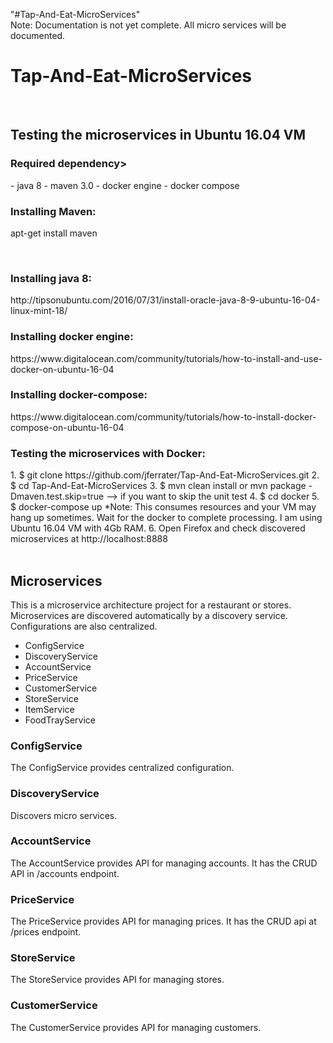 "#Tap-And-Eat-MicroServices" 
</br>
Note: Documentation is not yet complete. All micro services will be documented. 

<h1>Tap-And-Eat-MicroServices</h1>
</br>

<h2>Testing the microservices in Ubuntu 16.04 VM</h2>

<h3>Required dependency></h3>
   - java 8
   - maven 3.0
   - docker engine
   - docker compose
</br>
<h3>Installing Maven:</h3>
  <p>apt-get install maven</p>
</br>
<h3>Installing java 8:</h3> 
 http://tipsonubuntu.com/2016/07/31/install-oracle-java-8-9-ubuntu-16-04-linux-mint-18/
</br>
<h3>Installing docker engine:</h3>
 https://www.digitalocean.com/community/tutorials/how-to-install-and-use-docker-on-ubuntu-16-04
</br>
<h3>Installing docker-compose:</h3> 
   https://www.digitalocean.com/community/tutorials/how-to-install-docker-compose-on-ubuntu-16-04
</br>
<h3>Testing the microservices with Docker:</h3>
 1. $ git clone https://github.com/jferrater/Tap-And-Eat-MicroServices.git
 2. $ cd Tap-And-Eat-MicroServices
 3. $ mvn clean install  or mvn package -Dmaven.test.skip=true --> if you want to skip the unit test
 4. $ cd docker
 5. $ docker-compose up *Note: This consumes resources and your VM may hang up sometimes. Wait for the docker to complete processing. I am using Ubuntu 16.04 VM with 4Gb RAM.
 6. Open Firefox and check discovered microservices at http://localhost:8888
 </br>
 </br>
<div>
   <h2>Microservices</h2>
   <p>This is a microservice architecture project for a restaurant or stores. Microservices are discovered automatically by a discovery service. Configurations are also centralized.</p>
   <ul>
   <li>ConfigService</li>
   <li>DiscoveryService</li>
   <li>AccountService</li>
   <li>PriceService</li>
   <li>CustomerService</li>
   <li>StoreService</li>
   <li>ItemService</li>
   <li>FoodTrayService</li>
   </ul>
</div>
<div>
   <h3>ConfigService</h3>
   <p>The ConfigService provides centralized configuration.</p>
   <h3>DiscoveryService</h3>
   <p>Discovers micro services.</p>
   <h3>AccountService</h3>
   <p>The AccountService provides API for managing accounts. It has the CRUD API in /accounts endpoint.</p>
   <h3>PriceService</h3>
   <p>The PriceService provides API for managing prices. It has the CRUD api at /prices endpoint.</p>
   <h3>StoreService</h3>
   <p>The StoreService provides API for managing stores.</p>
   <h3>CustomerService</h3>
   <p>The CustomerService provides API for managing customers.</p>
</div>

